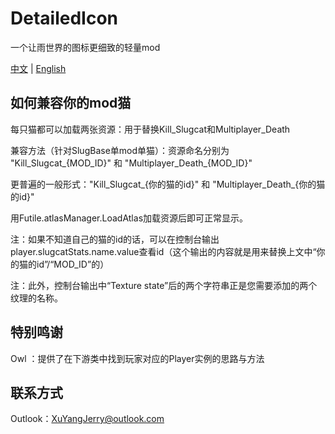 # DetailedIcon

一个让雨世界的图标更细致的轻量mod

[中文](README.md) | [English](README_en.md)

## 如何兼容你的mod猫

每只猫都可以加载两张资源：用于替换Kill_Slugcat和Multiplayer_Death

兼容方法（针对SlugBase单mod单猫）：资源命名分别为 "Kill_Slugcat_{MOD_ID}" 和 "Multiplayer_Death_{MOD_ID}"

更普遍的一般形式："Kill_Slugcat_{你的猫的id}" 和 "Multiplayer_Death_{你的猫的id}"

用Futile.atlasManager.LoadAtlas加载资源后即可正常显示。

注：如果不知道自己的猫的id的话，可以在控制台输出player.slugcatStats.name.value查看id（这个输出的内容就是用来替换上文中“你的猫的id”/“MOD_ID”的）

注：此外，控制台输出中“Texture state”后的两个字符串正是您需要添加的两个纹理的名称。

## 特别鸣谢

Owl ：提供了在下游类中找到玩家对应的Player实例的思路与方法

## 联系方式

Outlook：XuYangJerry@outlook.com